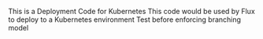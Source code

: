 This is a Deployment Code for Kubernetes
This code would be used by Flux to deploy to a Kubernetes environment
Test before enforcing branching model

